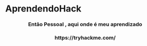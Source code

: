 # AprendendoHack



<h3><p align="center"> Então Pessoal , aqui onde é meu aprendizado  </p></h3>
 
<h3><p align="center"> https://tryhackme.com/ </p></h3>
